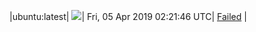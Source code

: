 |ubuntu:latest| ![](https://cdn.rawgit.com/Neilpang/acmetest/master/status/ubuntu-latest.svg?1554430906)| Fri, 05 Apr 2019 02:21:46 UTC| [Failed](https://github.com/Neilpang/acmetest/blob/master/logs/ubuntu-latest.out) |
